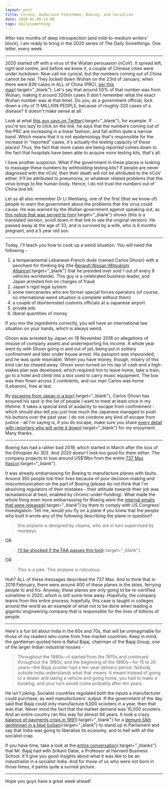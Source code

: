 ```yaml
---
layout: post
title: Corona, Audacious Frenchmen, Boeing, and Socialism
date: 2020-02-09 14:00 
tags: dailysomething
---
```


After two months of deep introspection (and mild-to-medium writers' block), I am ready to bring in the 2020 series of The Daily Somethings. One letter, every week.

_________________________________________

2020 started off with a virus of the Wuhan persuasion (nCoV). It spread left, right and centre, and before we knew it, a couple of Chinese cities were under lockdown. Now call me cynical, but the numbers coming out of China cannot be real. They locked down Wuhan on the 23rd of January, when there were 639 cases in ALL of China (PRC), [per this map](https://gisanddata.maps.arcgis.com/apps/opsdashboard/index.html#/bda7594740fd40299423467b48e9ecf6){:target="_blank"}. Let's say that around 50% of that number was from Wuhan, making it around 320ish cases (I don't remember what the exact Wuhan number was at that time). Do you, as a government official, lock down a city of 11 MILLION PEOPLE, because of roughly 320 cases of a disease? It doesn't make sense at all.

Look at what [this guy says on Twitter](https://twitter.com/ScottGottliebMD/status/1225910547822120961){:target="_blank"}, for example. If you're too lazy to click on the link, he says that the numbers coming out of the PRC are increasing in a linear fashion, and fall within quite a narrow band. Which means that it is not epidemiology that's responsible for the increase in "reported" cases, it's actually the testing capacity of these places! Thus, the fact that more cases are being reported comes down to the fact that hospitals have been able to acquire more testing kits, that's all.

I have another suspicion. What if the government in these places is looking to massage these numbers by withholding testing kits? If people are never diagnosed with the nCoV, then their death will not be attributed to the nCoV either. It'll be attributed to pneumonia, or whatever related problems that the virus brings to the human body. Hence, I do not trust the numbers out of China one bit.

Let us all also remember Dr Li Wenliang, one of the first (that we know of) people to warn the government about the problems that the virus could cause. He was warned by the Wuhan government against speaking out, as [this notice that was served to him](https://twitter.com/alanwongw/status/1225777055024869376){:target="_blank"} shows (this is a translated version, scroll down in that link to see the original version). He passed away at the age of 33, and is survived by a wife, who is 6 months pregnant, and a 5 year old son.

_________________________________________

Today, I'll teach you how to cook up a weird situation. You will need the following -

1. a temperamental Lebanese-French dude (named Carlos Ghosn) with a penchant for thinking big (the [Renault-Nissan-Mitsubishi Alliance](https://www.alliance-2022.com/about-us/){:target="_blank"} that he presided over sold 1 out of every 9 vehicles worldwide). This guy is a celebrated business leader, and Japan arrested him on charges of fraud
2. Japan's rigid legal system
3. some mercenaries who are former special forces operators (of course, no international weird situation is complete without them)
4. a couple of disinterested customs officials at a Japanese airport
5. private jets
6. liberal quantities of money

If you mix the ingredients correctly, you will have an international law situation on your hands, which is always weird.

Ghosn was arrested by Japan on 19 November 2018 on allegations of misuse of company assets and underreporting his income. A whole year went by with Ghosn going in and out of jail, being put in solitary confinement and later under house arrest. His passport was impounded, and he was quite miserable. When you have money, though, misery of this kind can be chased away. Ghosn soon turned on his tap of cash and a high-stakes plan was developed, which required him to leave home, take a train, go to a hotel and climb into a box used to carry music equipment. The box was then flown across 2 continents, and our man Carlos was home (Lebanon), free at last.

By [escaping from Japan in a box](https://www.theguardian.com/business/2019/dec/31/carlos-ghosn-escaped-japan-hiding-in-a-musical-instrument-case){:target="_blank"}, Carlos Ghosn has ensured his spot in the list of people I want to meet at least once in my lifetime. It takes a special kind of audacity to escape from confinement - which should also tell you just how much the Japanese managed to push his buttons over the past year. I do not condone any kind of escape from justice - all I'm saying is, if you do escape, make sure you share [every detail with reporters who will write it down](https://www.wsj.com/articles/inside-carlos-ghosns-great-escape-a-train-planes-and-a-big-black-box-11578445084){:target="_blank"} for my enjoyment. Many thanks.

_________________________________________

Boeing has had a rather bad 2019, which started in March after the loss of the Ethiopian Air 302. And 2020 doesn't look too good for them either. The company projects to lose around US$19bn from the entire [737 Max fiasco](https://en.m.wikipedia.org/wiki/Boeing_737_MAX_groundings){:target="_blank"}.

It was already embarrassing for Boeing to manufacture planes with faults. Around 350 people lost their lives because of poor decision-making and miscommunication on the part of Boeing (please do not think that I'm absolving regulators of their mistakes - their attitude towards their job was lackadaisical at best, enabled by chronic under-funding). What made the whole thing even more embarrassing for Boeing were the [internal emails that were released](https://www.nytimes.com/2020/01/09/business/boeing-737-messages.html){:target="_blank"} by them to comply with US Congress' investigation. Tell me, would you fly on a plane if you knew that the people who built it wrote any of the following describing the plane in question?

> this airplane is designed by clowns, who are in turn supervised by monkeys


OR

> [I'll be shocked if the FAA passes this turd](https://www.bloomberg.com/news/articles/2020-01-10/-incredibly-damning-boeing-messages-show-employee-unease-on-max?sref=1kJVNqnU){:target="_blank"}.


OR

> This is a joke. This airplane is ridiculous.


Huh? ALL of these messages described the 737 Max. And to think that in 2019 February, there were around 400 of these planes in the skies, ferrying people to and fro. Anyway, these planes are only going to be re-certified sometime in 2020, which is still some time away. Hopefully, the company learns from this entire process; hopefully, this case is taught in colleges around the world as an example of what not to be done when leading a gigantic engineering company that is responsible for the lives of billions of people.

_________________________________________

Here's a fun bit about India in the 60s and 70s, that will be unimaginable for those of my readers who come from free-market countries. Keep in mind, the gentleman quoted here is Rahul Bajaj, chairman of the Bajaj Group, one of the larger Indian industrial houses -

> Throughout the 1980s—it started from the 1970s and continued throughout the 1980s, and the beginning of the 1990s—for 15 to 20 years—the Bajaj scooter had a ten-year delivery period. Nobody outside India understands what that means. It meant instead of going to a dealer and taking a vehicle and going home, you had to make a booking, and your turn would come probably after ten years.


He isn't joking. Socialist countries regulated both the inputs a manufacturer could purchase, as well manufacturers' output. If the government of the day said that Bajaj could only manufacture 6,000 scooters in a year, then that was that. Never mind the fact that the market demand was 10,000 scooters. And an entire country ran this way for almost 44 years. It took a crazy [balance of payments crisis in 1991](https://www.ft.com/content/2ed0d4f0-53ba-35bb-bfaa-55bc5a581ea2){:target="_blank"} for a [demure Sikh gentleman in a blue turban](https://en.m.wikipedia.org/wiki/Manmohan_Singh){:target="_blank"} to stand up in Parliament and say that India was going to liberalise its economy, and to hell with all the socialist crap.

If you have time, take a look at the [entire conversation](https://www.hbs.edu/creating-emerging-markets/Documents/transcripts/Bajaj_Rahul_Web%20Transcript.pdf){:target="_blanks"} that Mr. Bajaj had with Srikant Datar, a Professor at Harvard Business School. It'll give you good insights about what it was like to be an industrialist in a socialist India. And for those of us who were not born in those times, it paints quite a surreal picture.

__________________________________________

Hope you guys have a great week ahead!

